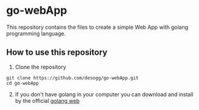 # go-webApp
This repository contains the files to create a simple Web App with golang programming language.

## How to use this repository
1. Clone the repository
```
git clone https://github.com/desogg/go-webApp.git
cd go-webApp
```
2. If you don't have golang in your computer you can download and install by the official [golang web](https://golang.org/doc/install)
